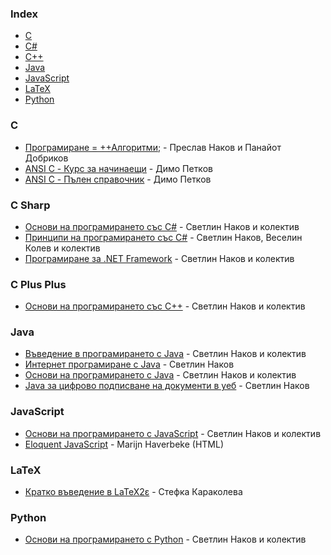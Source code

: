 ### Index

* [C](#c)
* [C#](#c-sharp)
* [C++](#c-plus-plus)
* [Java](#java)
* [JavaScript](#javascript)
* [LaTeX](#latex)
* [Python](#python)


### C

* [Програмиране = ++Алгоритми;](https://programirane.org/download-now/) - Преслав Наков и Панайот Добриков
* [ANSI C - Курс за начинаещи](http://www.progstarter.com/index.php?option=com_content&view=article&id=8&Itemid=121&lang=bg) - Димо Петков
* [ANSI C - Пълен справочник](http://progstarter.com/index.php?option=com_content&view=article&id=9&Itemid=122&lang=bg) - Димо Петков


### C Sharp

* [Основи на програмирането със C#](https://csharp-book.softuni.bg) - Светлин Наков и колектив
* [Принципи на програмирането със C#](https://introprogramming.info/intro-csharp-book/) - Светлин Наков, Веселин Колев и колектив
* [Програмиране за .NET Framework](http://www.devbg.org/dotnetbook/) - Светлин Наков и колектив


### C Plus Plus

* [Основи на програмирането със C++](https://cpp-book.softuni.bg) - Светлин Наков и колектив


### Java

* [Въведение в програмирането с Java](https://introprogramming.info/intro-java-book/) - Светлин Наков и колектив
* [Интернет програмиране с Java](https://nakov.com/books/inetjava/) - Светлин Наков
* [Основи на програмирането с Java](https://java-book.softuni.bg) - Светлин Наков и колектив
* [Java за цифрово подписване на документи в уеб](https://nakov.com/books/signatures/) - Светлин Наков


### JavaScript

* [Основи на програмирането с JavaScript](https://js-book.softuni.bg) - Светлин Наков и колектив
* [Eloquent JavaScript](https://to6esko.github.io) - Marijn Haverbeke (HTML)


### LaTeX

* [Кратко въведение в LaTeX2ε](https://www.ctan.org/tex-archive/info/lshort/bulgarian) - Стефка Караколева


### Python

* [Основи на програмирането с Python](https://python-book.softuni.bg) - Светлин Наков и колектив
